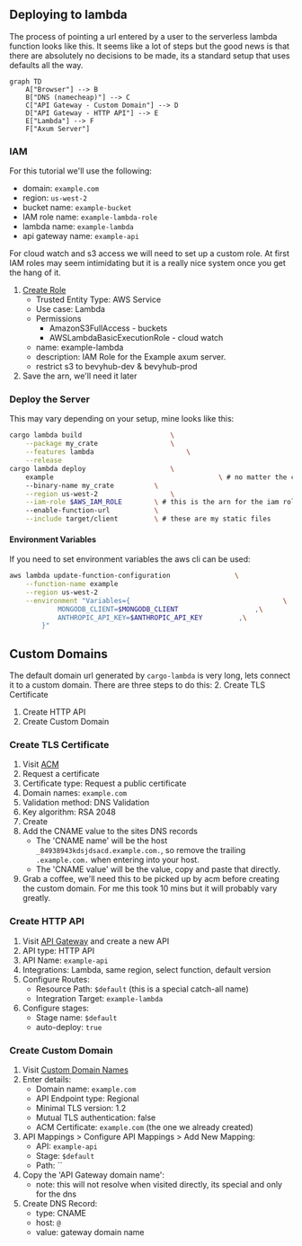 


## Deploying to lambda

The process of pointing a url entered by a user to the serverless lambda function looks like this. It seems like a lot of steps but the good news is that there are absolutely no decisions to be made, its a standard setup that uses defaults all the way.

```mermaid
graph TD
	A["Browser"] --> B
	B["DNS (namecheap)"] --> C
	C["API Gateway - Custom Domain"] --> D
	D["API Gateway - HTTP API"] --> E
	E["Lambda"] --> F
	F["Axum Server"]
```

### IAM

For this tutorial we'll use the following:
- domain: `example.com`
- region: `us-west-2`
- bucket name: `example-bucket`
- IAM role name: `example-lambda-role`
- lambda name: `example-lambda`
- api gateway name: `example-api`

For cloud watch and s3 access we will need to set up a custom role. At first IAM roles may seem intimidating but it is a really nice system once you get the hang of it.

1. [Create Role](https://us-east-1.console.aws.amazon.com/iam/home?region=us-west-2#/roles/create)
	- Trusted Entity Type: AWS Service
	- Use case: Lambda
	- Permissions
		- AmazonS3FullAccess - buckets
		- AWSLambdaBasicExecutionRole - cloud watch
	- name: example-lambda
	- description: IAM Role for the Example axum server.
	- restrict s3 to bevyhub-dev & bevyhub-prod
2. Save the arn, we'll need it later

### Deploy the Server

This may vary depending on your setup, mine looks like this:

```sh
cargo lambda build 						\
	--package my_crate					\
	--features lambda						\
	--release
cargo lambda deploy			 			\
	example											\ # no matter the crate name, the function will be called 'example'
	--binary-name my_crate			\
	--region us-west-2 					\
	--iam-role $AWS_IAM_ROLE 		\ # this is the arn for the iam role we just created
	--enable-function-url 			\
	--include target/client 		\ # these are my static files
```


#### Environment Variables

If you need to set environment variables the aws cli can be used:

```sh
aws lambda update-function-configuration 				\
	--function-name example 											\
	--region us-west-2 														\
	--environment "Variables={ 										\
			MONGODB_CLIENT=$MONGODB_CLIENT					 ,\
			ANTHROPIC_API_KEY=$ANTHROPIC_API_KEY		 ,\
		}"
```

## Custom Domains

The default domain url generated by `cargo-lambda` is very long, lets connect it to a custom domain. There are three steps to do this:
2. Create TLS Certificate
1. Create HTTP API
3. Create Custom Domain


### Create TLS Certificate

1. Visit [ACM](https://us-west-2.console.aws.amazon.com/acm/home)
2. Request a certificate
3. Certificate type: Request a public certificate
4. Domain names: `example.com`
5. Validation method: DNS Validation
6. Key algorithm: RSA 2048
7. Create
8. Add the CNAME value to the sites DNS records
	- The 'CNAME name' will be the host `_84938943kdsjdsacd.example.com.`, so remove the trailing `.example.com.` when entering into your host.
	- The 'CNAME value' will be the value, copy and paste that directly.
9. Grab a coffee, we'll need this to be picked up by acm before creating the custom domain. For me this took 10 mins but it will probably vary greatly.

### Create HTTP API

1. Visit [API Gateway](https://us-west-2.console.aws.amazon.com/apigateway/main/apis) and create a new API
2. API type: HTTP API
3. API Name: `example-api`
4. Integrations: Lambda, same region, select function, default version
5. Configure Routes:
	- Resource Path: `$default` (this is a special catch-all name)
	- Integration Target: `example-lambda`
7. Configure stages: 
	- Stage name: `$default`
	- auto-deploy: `true`

### Create Custom Domain

1. Visit [Custom Domain Names](https://us-west-2.console.aws.amazon.com/apigateway/main/publish/domain-names)
2. Enter details:
	- Domain name: `example.com`
	- API Endpoint type: Regional
	- Minimal TLS version: 1.2
	- Mutual TLS authentication: false
	- ACM Certificate: `example.com` (the one we already created)
3. API Mappings > Configure API Mappings > Add New Mapping:
	- API: `example-api`
	- Stage: `$default`
	- Path: ``
4. Copy the 'API Gateway domain name':
	- note: this will not resolve when visited directly, its special and only for the dns
6. Create DNS Record:
	- type: CNAME
	- host: `@`
	- value: gateway domain name
